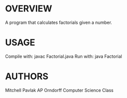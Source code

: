 OVERVIEW
========
A program that calculates factorials given a number.

USAGE
=====
Compile with: javac Factorial.java
Run with: 	  java Factorial

AUTHORS
=======
Mitchell Pavlak
AP Orndorff Computer Science Class